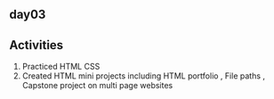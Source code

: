 ## day03 ##
## Activities ## 
1. Practiced HTML CSS 
2. Created HTML mini projects including HTML portfolio , File paths , Capstone project on multi page websites

